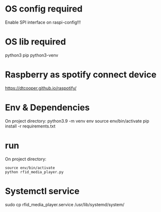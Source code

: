 # OS config required
Enable SPI interface on raspi-config!!!

# OS lib required
python3
pip
python3-venv

# Raspberry as spotify connect device
https://dtcooper.github.io/raspotify/

# Env & Dependencies
On project directory:
python3.9 -m venv env
source env/bin/activate
pip install -r requirements.txt


# run
On project directory:
```
source env/bin/activate
python rfid_media_player.py 
```

# Systemctl service
sudo cp rfid_media_player.service /usr/lib/systemd/system/
